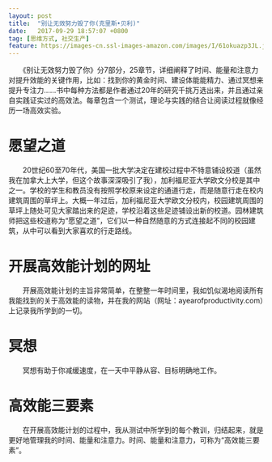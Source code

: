 ```yaml
---
layout: post
title:  "别让无效努力毁了你(克里斯•贝利)"
date:   2017-09-29 18:57:07 +0800
tag: [思维方式, 社交生产]
feature: https://images-cn.ssl-images-amazon.com/images/I/61okuazp3JL.jpg
---
```


　　《别让无效努力毁了你》分7部分，25章节，详细阐释了时间、能量和注意力对提升效能的关键作用，比如：找到你的黄金时间、建设体能能精力、通过冥想来提升专注力……书中每种方法都是作者通过20年的研究千挑万选出来，并且通过亲自实践证实过的高效法。每章包含一个测试，理论与实践的结合让阅读过程就像经历一场高效实验。

# 愿望之道

　　20世纪60至70年代，美国一批大学决定在建校过程中不特意铺设校道（虽然我在加拿大上大学，但这个故事深深吸引了我），加利福尼亚大学欧文分校是其中之一。学校的学生和教员没有按照学校原来设定的通道行走，而是随意行走在校内建筑周围的草坪上。大概一年过后，加利福尼亚大学欧文分校内，校园建筑周围的草坪上随处可见大家踏出来的足迹，学校沿着这些足迹铺设出新的校道。园林建筑师把这些校道称为“愿望之道”，它们以一种自然随意的方式连接起不同的校园建筑，从中可以看到大家喜欢的行走路线。

# 开展高效能计划的网址

　　开展高效能计划的主旨非常简单，在整整一年时间里，我如饥似渴地阅读所有我能找到的关于高效能的读物，并在我的网站（网址：ayearofproductivity.com）上记录我所学到的一切。

# 冥想

　　冥想有助于你减缓速度，在一天中平静从容、目标明确地工作。

# 高效能三要素

　　在开展高效能计划的过程中，我从测试中所学到的每个教训，归结起来，就是更好地管理我的时间、能量和注意力。时间、能量和注意力，可称为“高效能三要素”。
